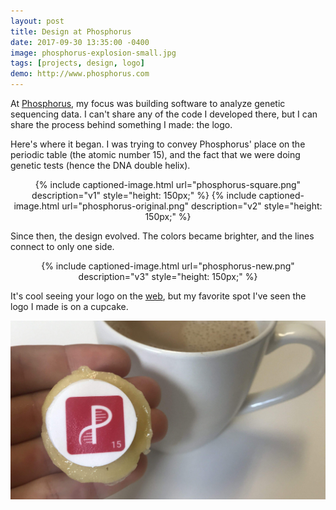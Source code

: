 ```yaml
---
layout: post
title: Design at Phosphorus
date: 2017-09-30 13:35:00 -0400
image: phosphorus-explosion-small.jpg
tags: [projects, design, logo]
demo: http://www.phosphorus.com
---
```

At [Phosphorus][phosphorus], my focus was building software to analyze genetic sequencing data. I can't share any of the 
code I developed there, but I can share the process behind something I made: the logo.

Here's where it began. I was trying to convey Phosphorus' place on the periodic table (the atomic number 15), and the 
fact that we were doing genetic tests (hence the DNA double helix).


<div style="text-align: center;">
{% include captioned-image.html url="phosphorus-square.png" description="v1" style="height: 150px;" %}
{% include captioned-image.html url="phosphorus-original.png" description="v2" style="height: 150px;" %}
</div>

Since then, the design evolved. The colors became brighter, and the lines connect to only one side.

<div style="text-align: center;">
{% include captioned-image.html url="phosphorus-new.png" description="v3" style="height: 150px;" %}
</div>

It's cool seeing your logo on the [web][phosphorus], but my favorite spot I've seen the logo I made is on a cupcake.

![cookie]

[cookie]: /assets/img/phosphorus-cookie.jpg "Phosphorus Cookie"
[phosphorus]: http://www.phosphorus.com